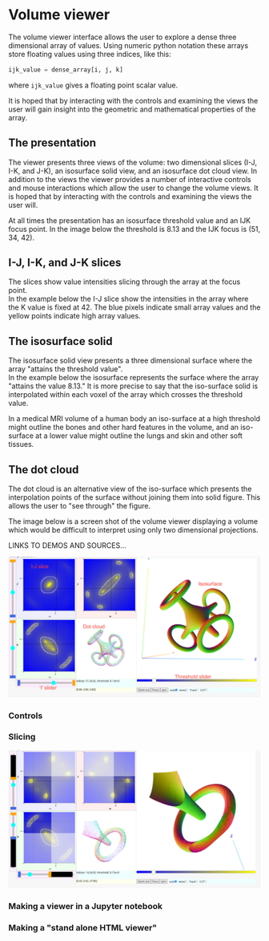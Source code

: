 
# Volume viewer

The volume viewer interface allows the user to explore a dense three dimensional array of values.
Using numeric python notation these arrays store floating values using three indices, like this:

```Python
ijk_value = dense_array[i, j, k]
```

where `ijk_value` gives a floating point scalar value.

It is hoped that by interacting with the controls
and examining the views the user will gain insight into the geometric
and mathematical properties of the array.

## The presentation

The viewer presents three views of the volume: two dimensional slices (I-J, I-K, and J-K),
an isosurface solid view, and an isosurface dot cloud view.  In addition to the views the
viewer provides a number of interactive controls and mouse interactions which allow the user
to change the volume views.  It is hoped that by interacting with the controls
and examining the views the user will.

At all times the presentation has an isosurface threshold value and an IJK focus point.
In the image below the threshold is 8.13 and the IJK focus is (51, 34, 42).

## I-J, I-K, and J-K slices

The slices show value intensities slicing through the array at the focus point.  
In the example below
the I-J slice show the intensities in the array where the K value is fixed at 42.  The blue
pixels indicate small array values and the yellow points indicate high array values.

## The isosurface solid

The isosurface solid view presents a three dimensional surface where the
array "attains the threshold value".  
In the example below the isosurface represents the surface where the array
"attains the value 8.13."
It is more precise to say that the iso-surface solid is interpolated
within each voxel of the array which crosses the threshold value.  

In a medical MRI
volume of a human body an iso-surface at a high threshold might outline the bones
and other hard features
in the volume, and an iso-surface at a lower value might outline the lungs and skin and
other soft tissues.

## The dot cloud

The dot cloud is an alternative view of the iso-surface which presents the interpolation
points of the surface without joining them into solid figure.  This allows the
user to "see through" the figure.

The image below is a screen shot of the volume viewer displaying a volume which would be
difficult to interpret using only two dimensional projections.

LINKS TO DEMOS AND SOURCES...

<img src="star_volume.png" width=1000/>

### Controls

### Slicing

<img src="sliced.png" width=1000/>


### Making a viewer in a Jupyter notebook

### Making a "stand alone HTML viewer"